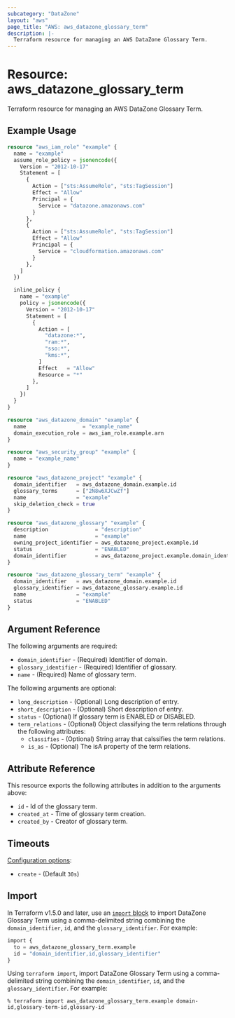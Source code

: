 ```yaml
---
subcategory: "DataZone"
layout: "aws"
page_title: "AWS: aws_datazone_glossary_term"
description: |-
  Terraform resource for managing an AWS DataZone Glossary Term.
---
```

# Resource: aws_datazone_glossary_term

Terraform resource for managing an AWS DataZone Glossary Term.

## Example Usage

```terraform
resource "aws_iam_role" "example" {
  name = "example"
  assume_role_policy = jsonencode({
    Version = "2012-10-17"
    Statement = [
      {
        Action = ["sts:AssumeRole", "sts:TagSession"]
        Effect = "Allow"
        Principal = {
          Service = "datazone.amazonaws.com"
        }
      },
      {
        Action = ["sts:AssumeRole", "sts:TagSession"]
        Effect = "Allow"
        Principal = {
          Service = "cloudformation.amazonaws.com"
        }
      },
    ]
  })

  inline_policy {
    name = "example"
    policy = jsonencode({
      Version = "2012-10-17"
      Statement = [
        {
          Action = [
            "datazone:*",
            "ram:*",
            "sso:*",
            "kms:*",
          ]
          Effect   = "Allow"
          Resource = "*"
        },
      ]
    })
  }
}

resource "aws_datazone_domain" "example" {
  name                  = "example_name"
  domain_execution_role = aws_iam_role.example.arn
}

resource "aws_security_group" "example" {
  name = "example_name"
}

resource "aws_datazone_project" "example" {
  domain_identifier   = aws_datazone_domain.example.id
  glossary_terms      = ["2N8w6XJCwZf"]
  name                = "example"
  skip_deletion_check = true
}

resource "aws_datazone_glossary" "example" {
  description               = "description"
  name                      = "example"
  owning_project_identifier = aws_datazone_project.example.id
  status                    = "ENABLED"
  domain_identifier         = aws_datazone_project.example.domain_identifier
}

resource "aws_datazone_glossary_term" "example" {
  domain_identifier   = aws_datazone_domain.example.id
  glossary_identifier = aws_datazone_glossary.example.id
  name                = "example"
  status              = "ENABLED"
}
```

## Argument Reference

The following arguments are required:

* `domain_identifier` - (Required) Identifier of domain.
* `glossary_identifier` - (Required) Identifier of glossary.
* `name` - (Required) Name of glossary term.

The following arguments are optional:

* `long_description` - (Optional) Long description of entry.
* `short_description` - (Optional) Short description of entry.
* `status` - (Optional) If glossary term is ENABLED or DISABLED.
* `term_relations` - (Optional) Object classifying the term relations through the following attributes:
    * `classifies` - (Optional) String array that calssifies the term relations.
    * `is_as` - (Optional) The isA property of the term relations.

## Attribute Reference

This resource exports the following attributes in addition to the arguments above:

* `id` - Id of the glossary term.
* `created_at` - Time of glossary term creation.
* `created_by` - Creator of glossary term.

## Timeouts

[Configuration options](https://developer.hashicorp.com/terraform/language/resources/syntax#operation-timeouts):

* `create` - (Default `30s`)

## Import

In Terraform v1.5.0 and later, use an [`import` block](https://developer.hashicorp.com/terraform/language/import) to import DataZone Glossary Term using a comma-delimited string combining the `domain_identifier`, `id`, and the `glossary_identifier`. For example:

```terraform
import {
  to = aws_datazone_glossary_term.example
  id = "domain_identifier,id,glossary_identifier"
}
```

Using `terraform import`, import DataZone Glossary Term using a comma-delimited string combining the `domain_identifier`, `id`, and the `glossary_identifier`. For example:

```console
% terraform import aws_datazone_glossary_term.example domain-id,glossary-term-id,glossary-id
```

